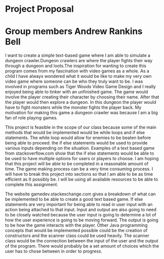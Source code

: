 # Project Proposal
# Group members Andrew Rankins Bell

I want to create a simple text-based game where I am able to simulate a dungeon
crawler.Dungeon crawlers are where the player fights their way through a dungeon and loots.The inspiration for wanting to create this program comes from my fascination with video games as a whole. As a child I have always wondered what
it would be like to make my very own video game where someone can be who they truly
want to be. I was involved in programs such as Tiger Woods Video Game Design and
I really enjoyed being able to tinker with an unfinished game. The game would
involve the player creating their character by choosing their name. After that the
player would then explore a dungeon. In this dungeon the player would have to fight
monsters while the monster fights the player back. My motivation for making this
game a dungeon crawler was because I am a big fan of role playing games.

This project is feasible in the scope of our class because some of the main methods that would be implemented would be while loops and if else statements. The while loop would allow for enemies to be beaten before being able to proceed.  the if else statements would be used to provide various inputs depending on the situation. Examples of a text based game from stackoverflow.com show that the if else statements would be able to be used to have multiple options for users or players to choose. I am hoping that this project will be able to be completed in a reasonable amount of time. The game making process can be a very time consuming process. I will have to break this project into sections so that I am able to be as time efficient as It possibly be. I will be using all available resources to be able to complete this assignment.

The website gamedev.stackexchange.com gives a breakdown of what can be implemented to be able to create a good text based game. If else statements are very important
for being able to read in user input with an action being attached to that input.
Input and output are also going to need to be closely watched because the user
input is going to determine a lot of how the user experience is going to be
moving forward. The output is going to be how the game interacts with the player.
Other Java programming concepts that would be implemented possible could be the
creation of constructors and the scanner class could be used heavily. The scanner
class would be the connection between the input of the user and the output of the
program. There would probably be a set amount of choices which the user has to
chose between in order to progress.
